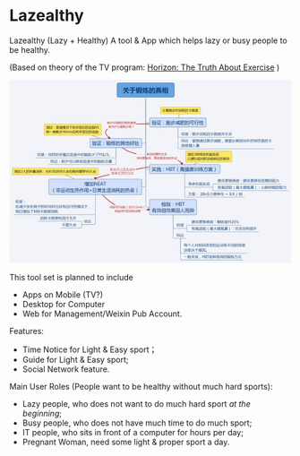 # Lazealthy
Lazealthy (Lazy + Healthy) A tool &amp; App which helps lazy or busy people to be healthy.

(Based on theory of the TV program: [Horizon: The Truth About Exercise](https://movie.douban.com/subject/24844982/)  )

![TheoryChart](/theorychart.png)


This tool set is planned to include 

+ Apps on Mobile (TV?)
+ Desktop for Computer
+ Web for Management/Weixin Pub Account.

Features:

+ Time Notice for Light & Easy sport；
+ Guide for Light & Easy sport;
+ Social Network feature.

Main User Roles (People want to be healthy without much hard sports):

+ Lazy people, who does not want to do much hard sport *at the beginning*; 
+ Busy people, who does not have much time to do much sport;
+ IT people, who sits in front of a computer for hours per day;
+ Pregnant Woman, need some light & proper sport a day.

